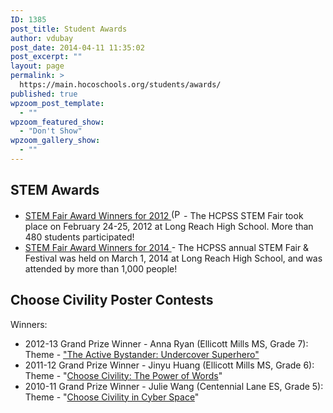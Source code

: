 ```yaml
---
ID: 1385
post_title: Student Awards
author: vdubay
post_date: 2014-04-11 11:35:02
post_excerpt: ""
layout: page
permalink: >
  https://main.hocoschools.org/students/awards/
published: true
wpzoom_post_template:
  - ""
wpzoom_featured_show:
  - "Don't Show"
wpzoom_gallery_show:
  - ""
---
```

<h2>STEM Awards</h2>

<ul>
  <li><a href="/f/students/STEM_fair_awards2012.pdf">STEM Fair Award Winners for 2012 <img src="/f/images/bullet-pdf.gif" border="0" align="bottom" width="16" height="16" alt="(PDF)"></a> - The HCPSS STEM Fair took place on February 24-25, 2012 at Long Reach High School.  More than 480 students participated!</li>
  <li><a href="/students/stem-2014/">STEM Fair Award Winners for 2014 </a>- The HCPSS annual STEM Fair &amp; Festival was held on March 1, 2014 at Long Reach High School, and was attended by more than 1,000 people!</li>
</ul>

<h2>Choose Civility Poster Contests</h2>

<p>Winners:</p>
<ul>
  <li>2012-13 Grand Prize Winner - Anna Ryan (Ellicott Mills MS, Grade 7): Theme - <a href="/f/students/safeposter2013.pdf">&quot;The Active Bystander: Undercover Superhero&quot; </a>
  <li>2011-12 Grand Prize Winner - Jinyu Huang (Ellicott Mills MS, Grade 6): Theme - &quot;<a href="/students/awards/winner-2011-12/">Choose Civility: The Power of Words</a>&quot;
  <li>2010-11 Grand Prize Winner - Julie Wang (Centennial Lane ES, Grade 5): Theme - &quot;<a href="/students/awards/winner-2010-11/">Choose Civility in Cyber Space</a>&quot;</li>
</ul>